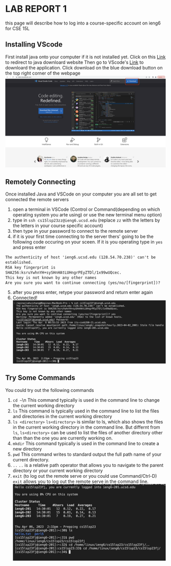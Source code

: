 # LAB REPORT 1
this page will describe how to log into a course-specific account on ieng6 for CSE 15L

## Installing VScode
  First install java onto your computer if it is not installed yet. 
    Click on this [Link](https://www.oracle.com/java/technologies/downloads/#jdk18-mac) to redirect to java downloard website
  Then go to VScode's [Link](https://code.visualstudio.com/) to downloard the application.
  Click download on the blue download button on the top right corner of the webpage
  ![Image](StepOne.png)

 ## Remotely Connecting
  Once installed Java and VSCode on your computer you are all set to get connected the remote
  servers
  1. open a terminal in VSCode (Control or Command(depending on which operating system you arte using) or use the new terminal menu option)
  2. type in `ssh cs15lsp23zz@ieng6.ucsd.edu` (replace `zz` with the letters by the letters in your course specific account)
  3. then type in your password to connect to the remote server 
  4. if it is your first time connecting to the server thers' going to be the following code occuring on your sceen. If it is you operating type in `yes` and press enter
  ```
  The authenticity of host 'ieng6.ucsd.edu (128.54.70.238)' can't be established.
  RSA key fingerprint is SHA256:ksruYwhnYH+sySHnHAtLUHngrPEyZTDl/1x99wUQcec.
  This key is not known by any other names
  Are you sure you want to continue connecting (yes/no/[fingerprint])?
  ```
  5. after you press enter, retype your password and return enter again
  6. Connected!
  ![Image](StepTwo.png)
## Try Some Commands
  You could try out the following commands
  1. `cd ~`\n
      This command typically is used in the command line to change the current working directory
  2. `ls`
      This command is typically used in the command line to list the files and directories in the current working directory
  3. `ls <directory>`
      `ls<directory>` is similar to ls, which also shows the files in the current working directory in the command line. But differnt from `ls`,            `ls<directory>` can be used to list the files of another directory other than than the one you are currently working on.
  4. `mkdir`
      This command typically is used in the command line to create a new directory
  5. `pwd`
      This command writes to standard output the full path name of your current directory.
  6. `..`
      `..` is a relative path operator that allows you to navigate to the parent directory or your current working directory 
  7. `exit` (to log out the remote serve or you could use Command/Ctrl-D)
      `exit` allows you to log out the remote serve in the command line.
  ![Image](StepThree.png)


